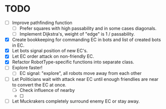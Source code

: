 # TODO

- [ ] Improve pathfinding function
  - [ ] Prefer squares with high passability and in some cases diagonals.
  - [ ] Implement Dijkstra's, weight of "edge" is 1 / passability.
- [x] Create bookkeeping for commanding EC in bots and list of created bots in EC.
- [x] Let bots signal position of new EC's.
- [x] Let EC order attack on non-friendly EC.
- [x] Refactor RobotType-specific functions into separate class.
- [ ] Explore faster!
  - [ ] EC signal: "explore", all robots move away from each other
- [ ] Let Politicians wait with attack near EC until enough friendlies are near to convert the EC at once.
  - [ ] Check influence of nearby
  - [ ] 

- [ ] Let Muckrakers completely surround enemy EC or stay away.